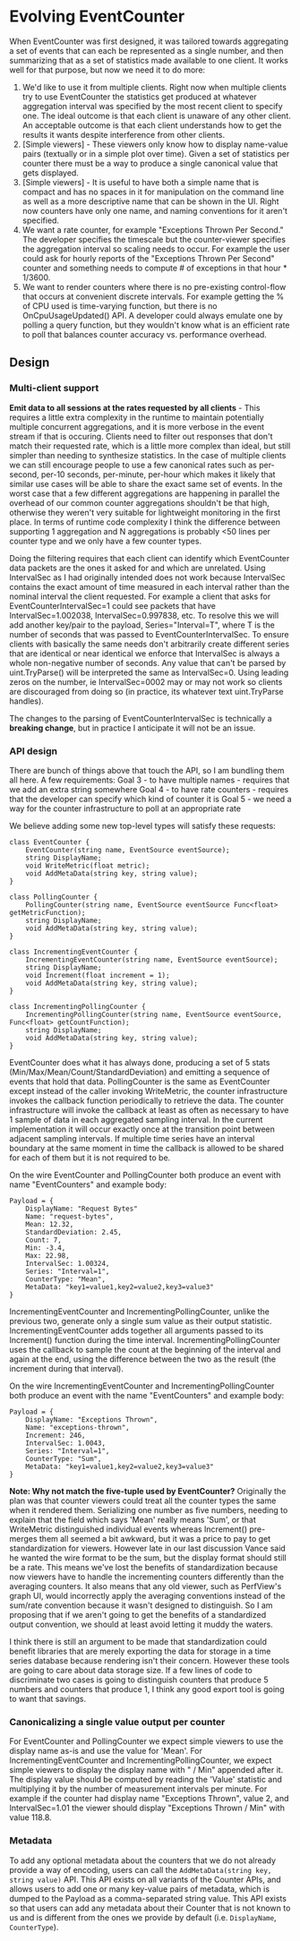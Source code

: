# Evolving EventCounter

When EventCounter was first designed, it was tailored towards aggregating a set of events that can each be represented as a single number, and then summarizing that as a set of statistics made available to one client. It works well for that purpose, but now we need it to do more:

1. We'd like to use it from multiple clients. Right now when multiple clients try to use EventCounter the statistics get produced at whatever aggregation interval was specified by the most recent client to specify one. The ideal outcome is that each client is unaware of any other client. An acceptable outcome is that each client understands how to get the results it wants despite interference from other clients.
2. [Simple viewers] - These viewers only know how to display name-value pairs (textually or in a simple plot over time). Given a set of statistics per counter there must be a way to produce a single canonical value that gets displayed.
3. [Simple viewers] - It is useful to have both a simple name that is compact and has no spaces in it for manipulation on the command line as well as a more descriptive name that can be shown in the UI. Right now counters have only one name, and naming conventions for it aren't specified.
4. We want a rate counter, for example "Exceptions Thrown Per Second." The developer specifies the timescale but the counter-viewer specifies the aggregation interval so scaling needs to occur. For example the user could ask for hourly reports of the "Exceptions Thrown Per Second" counter and something needs to compute # of exceptions in that hour * 1/3600.
5. We want to render counters where there is no pre-existing control-flow that occurs at convenient discrete intervals. For example getting the % of CPU used is time-varying function, but there is no OnCpuUsageUpdated() API. A developer could always emulate one by polling a query function, but they wouldn't know what is an efficient rate to poll that balances counter accuracy vs. performance overhead.


## Design


### Multi-client support ###

**Emit data to all sessions at the rates requested by all clients** - This requires a little extra complexity in the runtime to maintain potentially multiple concurrent aggregations, and it is more verbose in the event stream if that is occuring. Clients need to filter out responses that don't match their requested rate, which is a little more complex than ideal, but still simpler than needing to synthesize statistics. In the case of multiple clients we can still encourage people to use a few canonical rates such as per-second, per-10 seconds, per-minute, per-hour which makes it likely that similar use cases will be able to share the exact same set of events. In the worst case that a few different aggregations are happening in parallel the overhead of our common counter aggregations shouldn't be that high, otherwise they weren't very suitable for lightweight monitoring in the first place. In terms of runtime code complexity I think the difference between supporting 1 aggregation and N aggregations is probably <50 lines per counter type and we only have a few counter types.

Doing the filtering requires that each client can identify which EventCounter data packets are the ones it asked for and which are unrelated. Using IntervalSec as I had originally intended does not work because IntervalSec contains the exact amount of time measured in each interval rather than the nominal interval the client requested. For example a client that asks for EventCounterIntervalSec=1 could see packets that have IntervalSec=1.002038, IntervalSec=0.997838, etc. To resolve this we will add another key/pair to the payload, Series="Interval=T", where T is the number of seconds that was passed to EventCounterIntervalSec. To ensure clients with basically the same needs don't arbitrarily create different series that are identical or near identical we enforce that IntervalSec is always a whole non-negative number of seconds. Any value that can't be parsed by uint.TryParse() will be interpreted the same as IntervalSec=0. Using leading zeros on the number, ie IntervalSec=0002 may or may not work so clients are discouraged from doing so (in practice, its whatever text uint.TryParse handles).

The changes to the parsing of EventCounterIntervalSec is technically a **breaking change**, but in practice I anticipate it will not be an issue.


### API design ###

There are bunch of things above that touch the API, so I am bundling them all here. A few requirements:
Goal 3 - to have multiple names - requires that we add an extra string somewhere
Goal 4 - to have rate counters - requires that the developer can specify which kind of counter it is
Goal 5 - we need a way for the counter infrastructure to poll at an appropriate rate


We believe adding some new top-level types will satisfy these requests:

    class EventCounter {
        EventCounter(string name, EventSource eventSource);
        string DisplayName;
        void WriteMetric(float metric);
        void AddMetaData(string key, string value);
    }

    class PollingCounter {
        PollingCounter(string name, EventSource eventSource Func<float> getMetricFunction);
        string DisplayName;
        void AddMetaData(string key, string value);
    }

    class IncrementingEventCounter {
        IncrementingEventCounter(string name, EventSource eventSource);
        string DisplayName;
        void Increment(float increment = 1);
        void AddMetaData(string key, string value);
    }

    class IncrementingPollingCounter {
        IncrementingPollingCounter(string name, EventSource eventSource, Func<float> getCountFunction);
        string DisplayName;
        void AddMetaData(string key, string value);
    }
    

EventCounter does what it has always done, producing a set of 5 stats (Min/Max/Mean/Count/StandardDeviation) and emitting a sequence of events that hold that data. PollingCounter is the same as EventCounter except instead of the caller invoking WriteMetric, the counter infrastructure invokes the callback function periodically to retrieve the data. The counter infrastructure will invoke the callback at least as often as necessary to have 1 sample of data in each aggregated sampling interval. In the current implementation it will occur exactly once at the transition point between adjacent sampling intervals. If multiple time series have an interval boundary at the same moment in time the callback is allowed to be shared for each of them but it is not required to be. 

On the wire EventCounter and PollingCounter both produce an event with name "EventCounters" and example body:
    
    Payload = {
        DisplayName: "Request Bytes"
        Name: "request-bytes",
        Mean: 12.32,
        StandardDeviation: 2.45,
        Count: 7,
        Min: -3.4,
        Max: 22.98,
        IntervalSec: 1.00324,
        Series: "Interval=1",
        CounterType: "Mean",
        MetaData: "key1=value1,key2=value2,key3=value3"
    }
        


IncrementingEventCounter and IncrementingPollingCounter, unlike the previous two, generate only a single sum value as their output statistic. IncrementingEventCounter adds together all arguments passed to its Increment() function during the time interval. IncrementingPollingCounter uses the callback to sample the count at the beginning of the interval and again at the end, using the difference between the two as the result (the increment during that interval). 

On the wire IncrementingEventCounter and IncrementingPollingCounter both produce an event with the name "EventCounters" and example body:

    Payload = {
        DisplayName: "Exceptions Thrown",
        Name: "exceptions-thrown",
        Increment: 246,
        IntervalSec: 1.0043,
        Series: "Interval=1",
        CounterType: "Sum",
        MetaData: "key1=value1,key2=value2,key3=value3"
    }


**Note: Why not match the five-tuple used by EventCounter?** Originally the plan was that counter viewers could treat all the counter types the same when it rendered them. Serializing one number as five numbers, needing to explain that the field which says 'Mean' really means 'Sum', or that WriteMetric distinguished individual events whereas Increment() pre-merges them all seemed a bit awkward, but it was a price to pay to get standardization for viewers. However late in our last discussion Vance said he wanted the wire format to be the sum, but the display format should still be a rate. This means we've lost the benefits of standardization because now viewers have to handle the incrementing counters differently than the averaging counters. It also means that any old viewer, such as PerfView's graph UI, would incorrectly apply the averaging conventions instead of the sum/rate convention because it wasn't designed to distinguish. So I am proposing that if we aren't going to get the benefits of a standardized output convention, we should at least avoid letting it muddy the waters.

I think there is still an argument to be made that standardization could benefit libraries that are merely exporting the data for storage in a time series database because rendering isn't their concern. However these tools are going to care about data storage size. If a few lines of code to discriminate two cases is going to distinguish counters that produce 5 numbers and counters that produce 1, I think any good export tool is going to want that savings.

### Canonicalizing a single value output per counter ###

For EventCounter and PollingCounter we expect simple viewers to use the display name as-is and use the value for 'Mean'. For IncrementingEventCounter and IncrementingPollingCounter, we expect simple viewers to display the display name with " / Min" appended after it. The display value should be computed by reading the 'Value' statistic and multiplying it by the number of measurement intervals per minute. For example if the counter had display name "Exceptions Thrown", value 2, and IntervalSec=1.01 the viewer should display "Exceptions Thrown / Min" with value 118.8.


### Metadata

To add any optional metadata about the counters that we do not already provide a way of encoding, users can call the `AddMetaData(string key, string value)` API. This API exists on all variants of the Counter APIs, and allows users to add one or many key-value pairs of metadata, which is dumped to the Payload as a comma-separated string value. This API exists so that users can add any metadata about their Counter that is not known to us and is different from the ones we provide by default (i.e. `DisplayName`, `CounterType`).